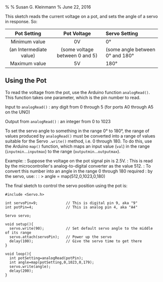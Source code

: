 %
% Susan G. Kleinmann
% June 22, 2016

This sketch reads the current voltage on a pot, and sets the angle of a servo
in response.  So:

| Pot Setting             | Pot Voltage                    | Servo Setting                   |
|:-----------------------:|:------------------------------:|:--------------------------------|
| Minimum value           | 0V                             | 0°                              |
| (an Intermediate value) | (some voltage between 0 and 5) | (some angle between 0° and 180° |
| Maximum value           | 5V                             | 180°                            |

## Using the Pot ##

To read the voltage from the pot, use the Arduino function `analogRead()`.  This function
takes one parameter, which is the pin number to read.  

Input to `analogRead()`
: any digit from 0 through 5 (for ports A0 through A5 on the UNO)

Output from `analogRead()`
: an integer from 0 to 1023

To set the servo angle to something in the range 0° to 180°, the range of values
produced by `analogRead()` must be converted into a range of values suitable for 
the Servo `.write()` method, i.e. 0 through 180.  To do this, use the Arduino `map()`
function, which maps an input value (`val`) in the range (`inputmin`...`inputmax`) 
to the range (`outputmin`...`outputmax`).  

Example: 
: Suppose the voltage on the pot signal pin is 2.5V. 
: This is read by the microcontroller's analog-to-digital converter as the value 512.
: To convert this number into an angle in the range 0 through 180 required
: by the servo, use:
:
: >     angle = map(512,0,1023,0,180) 

The final sketch to control the servo position using the pot is:

    #include <Servo.h>
    
    int servoPin=9;             // This is digital pin 9, aka "9"
    int potPin=4;               // This is analog pin 4, aka "A4"

    Servo servo;
    
    void setup(){  
      servo.write(90);          // Set default servo angle to the middle of its range
      servo.attach(servoPin);   // Power up the servo
      delay(100);               // Give the servo time to get there
    }
    
    void loop(){
      int potSetting=analogRead(potPin);
      int angle=map(potSetting,0,1023,0,179);
      servo.write(angle);
      delay(200);
    }
